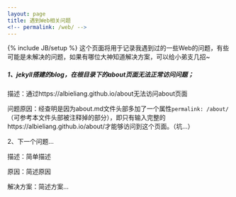 ```yaml
---
layout: page
title: 遇到Web相关问题
<!-- permalink: /web/ -->
---
```

{% include JB/setup %}
这个页面将用于记录我遇到过的一些Web的问题，有些可能是未解决的问题，如果有哪位大神知道解决方案，可以给小弟支几招~

##### 1、jekyll搭建的blog，在根目录下的about页面无法正常访问问题；

描述：通过https://albieliang.github.io/about无法访问about页面

问题原因：经查明是因为about.md文件头部多加了一个属性`permalink: /about/`（可参考本文件头部被注释掉的部分），即只有输入完整的https://albieliang.github.io/about/才能够访问到这个页面。（坑...）

2、下一个问题...

描述：简单描述

原因：简述原因

解决方案：简述方案...
